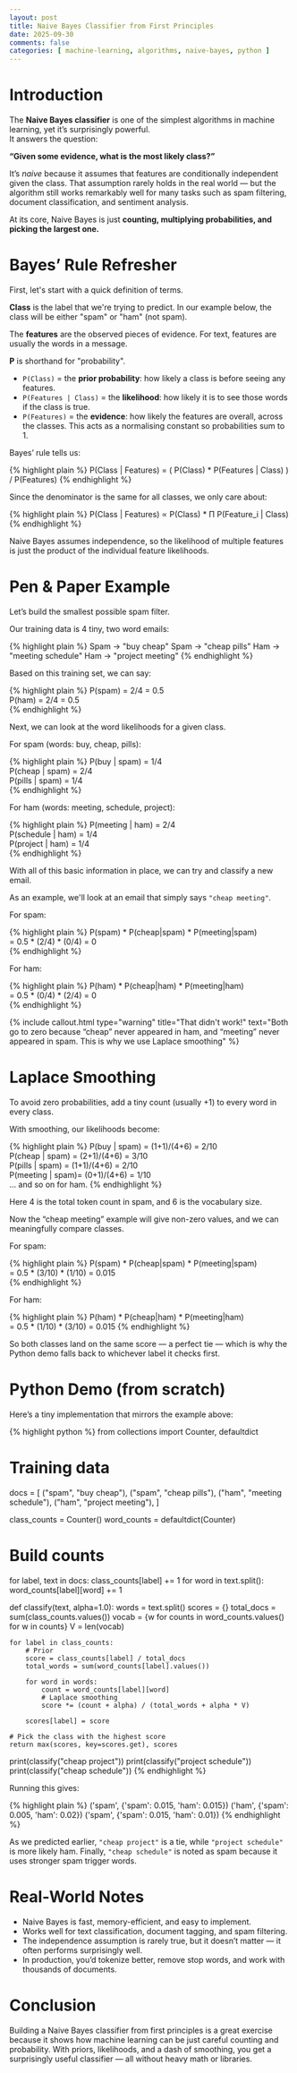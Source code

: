 ```yaml
---
layout: post
title: Naive Bayes Classifier from First Principles
date: 2025-09-30
comments: false
categories: [ machine-learning, algorithms, naive-bayes, python ]
---
```


# Introduction

The **Naive Bayes classifier** is one of the simplest algorithms in machine learning, yet it’s surprisingly powerful.  
It answers the question:

**“Given some evidence, what is the most likely class?”**

It’s *naive* because it assumes that features are conditionally independent given the class. That assumption rarely 
holds in the real world — but the algorithm still works remarkably well for many tasks such as spam filtering, document 
classification, and sentiment analysis.

At its core, Naive Bayes is just **counting, multiplying probabilities, and picking the largest one.**

# Bayes’ Rule Refresher

First, let's start with a quick definition of terms.

**Class** is the label that we're trying to predict. In our example below, the class will be either "spam" or "ham" 
(not spam).

The **features** are the observed pieces of evidence. For text, features are usually the words in a message.

**P** is shorthand for "probability".

* `P(Class)` = the **prior probability**: how likely a class is before seeing any features.
* `P(Features | Class)` = the **likelihood**: how likely it is to see those words if the class is true.
* `P(Features)` = the **evidence**: how likely the features are overall, across the classes. This acts as a normalising constant so probabilities sum to 1.

Bayes’ rule tells us:

{% highlight plain %}
P(Class | Features) = ( P(Class) * P(Features | Class) ) / P(Features)
{% endhighlight %}

Since the denominator is the same for all classes, we only care about:

{% highlight plain %}
P(Class | Features) ∝ P(Class) * Π P(Feature_i | Class)
{% endhighlight %}

Naive Bayes assumes independence, so the likelihood of multiple features is just the product of the individual 
feature likelihoods.

# Pen & Paper Example

Let’s build the smallest possible spam filter.

Our training data is 4 tiny, two word emails:

{% highlight plain %}
Spam → "buy cheap"
Spam → "cheap pills"
Ham  → "meeting schedule"
Ham  → "project meeting"
{% endhighlight %}

Based on this training set, we can say:

{% highlight plain %}
P(spam) = 2/4 = 0.5  
P(ham)  = 2/4 = 0.5  
{% endhighlight %}

Next, we can look at the word likelihoods for a given class.

For spam (words: buy, cheap, pills):  

{% highlight plain %}
P(buy | spam)    = 1/4  
P(cheap | spam)  = 2/4  
P(pills | spam)  = 1/4  
{% endhighlight %}

For ham (words: meeting, schedule, project):  

{% highlight plain %}
P(meeting | ham)   = 2/4  
P(schedule | ham)  = 1/4  
P(project | ham)   = 1/4  
{% endhighlight %}

With all of this basic information in place, we can try and classify a new email.

As an example, we'll look at an email that simply says `"cheap meeting"`.

For spam:  

{% highlight plain %}
  P(spam) * P(cheap|spam) * P(meeting|spam)  
= 0.5     * (2/4)         * (0/4) 
= 0  
{% endhighlight %}

For ham:  

{% highlight plain %}
  P(ham) * P(cheap|ham) * P(meeting|ham)  
= 0.5    * (0/4)        * (2/4) 
= 0  
{% endhighlight %}

{% include callout.html type="warning" title="That didn't work!" text="Both go to zero because “cheap” never appeared in ham, and “meeting” never appeared in spam. This is why we use Laplace smoothing" %}

# Laplace Smoothing

To avoid zero probabilities, add a tiny count (usually +1) to every word in every class.

With smoothing, our likelihoods become:

{% highlight plain %}
P(buy | spam)    = (1+1)/(4+6) = 2/10  
P(cheap | spam)  = (2+1)/(4+6) = 3/10  
P(pills | spam)  = (1+1)/(4+6) = 2/10  
P(meeting | spam)= (0+1)/(4+6) = 1/10  
… and so on for ham.
{% endhighlight %}

Here 4 is the total token count in spam, and 6 is the vocabulary size.

Now the “cheap meeting” example will give non-zero values, and we can meaningfully compare classes.

For spam:

{% highlight plain %}
  P(spam) * P(cheap|spam) * P(meeting|spam)  
= 0.5     * (3/10)        * (1/10)
= 0.015  
{% endhighlight %}

For ham:

{% highlight plain %}
  P(ham) * P(cheap|ham) * P(meeting|ham)  
= 0.5    * (1/10)       * (3/10)
= 0.015
{% endhighlight %}

So both classes land on the same score — a perfect tie — which is why the Python demo falls back to whichever label it checks first.

# Python Demo (from scratch)

Here’s a tiny implementation that mirrors the example above:

{% highlight python %}
from collections import Counter, defaultdict

# Training data
docs = [
    ("spam", "buy cheap"),
    ("spam", "cheap pills"),
    ("ham",  "meeting schedule"),
    ("ham",  "project meeting"),
]

class_counts = Counter()
word_counts = defaultdict(Counter)

# Build counts
for label, text in docs:
    class_counts[label] += 1
    for word in text.split():
        word_counts[label][word] += 1

def classify(text, alpha=1.0):
    words = text.split()
    scores = {}
    total_docs = sum(class_counts.values())
    vocab = {w for counts in word_counts.values() for w in counts}
    V = len(vocab)

    for label in class_counts:
        # Prior
        score = class_counts[label] / total_docs
        total_words = sum(word_counts[label].values())

        for word in words:
            count = word_counts[label][word]
            # Laplace smoothing
            score *= (count + alpha) / (total_words + alpha * V)

        scores[label] = score

    # Pick the class with the highest score
    return max(scores, key=scores.get), scores

print(classify("cheap project"))
print(classify("project schedule"))
print(classify("cheap schedule"))
{% endhighlight %}

Running this gives:

{% highlight plain %}
('spam', {'spam': 0.015, 'ham': 0.015})
('ham', {'spam': 0.005, 'ham': 0.02})
('spam', {'spam': 0.015, 'ham': 0.01})
{% endhighlight %}

As we predicted earlier, `"cheap project"` is a tie, while `"project schedule"` is more likely ham. Finally, `"cheap schedule"` 
is noted as spam because it uses stronger spam trigger words.

# Real-World Notes

- Naive Bayes is fast, memory-efficient, and easy to implement.  
- Works well for text classification, document tagging, and spam filtering.  
- The independence assumption is rarely true, but it doesn’t matter — it often performs surprisingly well.  
- In production, you’d tokenize better, remove stop words, and work with thousands of documents.  

# Conclusion

Building a Naive Bayes classifier from first principles is a great exercise because it shows how machine learning can be 
just careful counting and probability. With priors, likelihoods, and a dash of smoothing, you get a surprisingly useful 
classifier — all without heavy math or libraries.
